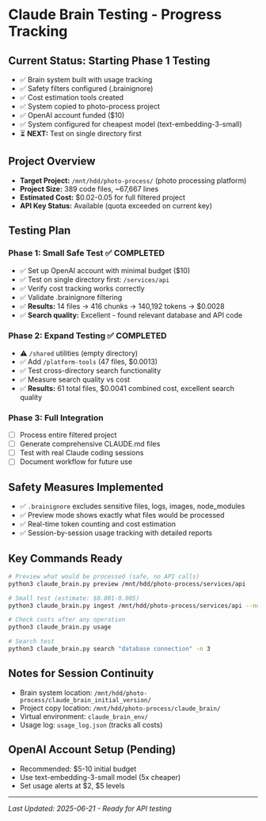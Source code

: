 # Claude Brain Testing - Progress Tracking

## Current Status: Starting Phase 1 Testing
- ✅ Brain system built with usage tracking
- ✅ Safety filters configured (.brainignore)
- ✅ Cost estimation tools created
- ✅ System copied to photo-process project
- ✅ OpenAI account funded ($10)
- ✅ System configured for cheapest model (text-embedding-3-small)
- ⏳ **NEXT:** Test on single directory first

## Project Overview
- **Target Project:** `/mnt/hdd/photo-process/` (photo processing platform)
- **Project Size:** 389 code files, ~67,667 lines
- **Estimated Cost:** $0.02-0.05 for full filtered project
- **API Key Status:** Available (quota exceeded on current key)

## Testing Plan

### Phase 1: Small Safe Test ✅ COMPLETED
- ✅ Set up OpenAI account with minimal budget ($10)
- ✅ Test on single directory first: `/services/api`
- ✅ Verify cost tracking works correctly  
- ✅ Validate .brainignore filtering
- ✅ **Results:** 14 files → 416 chunks → 140,192 tokens → $0.0028
- ✅ **Search quality:** Excellent - found relevant database and API code

### Phase 2: Expand Testing ✅ COMPLETED
- ⚠️ `/shared` utilities (empty directory)
- ✅ Add `/platform-tools` (47 files, $0.0013)
- ✅ Test cross-directory search functionality
- ✅ Measure search quality vs cost
- ✅ **Results:** 61 total files, $0.0041 combined cost, excellent search quality

### Phase 3: Full Integration
- [ ] Process entire filtered project
- [ ] Generate comprehensive CLAUDE.md files
- [ ] Test with real Claude coding sessions
- [ ] Document workflow for future use

## Safety Measures Implemented
- ✅ `.brainignore` excludes sensitive files, logs, images, node_modules
- ✅ Preview mode shows exactly what files would be processed
- ✅ Real-time token counting and cost estimation
- ✅ Session-by-session usage tracking with detailed reports

## Key Commands Ready
```bash
# Preview what would be processed (safe, no API calls)
python3 claude_brain.py preview /mnt/hdd/photo-process/services/api

# Small test (estimate: $0.001-0.005)
python3 claude_brain.py ingest /mnt/hdd/photo-process/services/api --no-recursive

# Check costs after any operation
python3 claude_brain.py usage

# Search test
python3 claude_brain.py search "database connection" -n 3
```

## Notes for Session Continuity
- Brain system location: `/mnt/hdd/photo-process/claude_brain_initial_version/`
- Project copy location: `/mnt/hdd/photo-process/claude_brain/`
- Virtual environment: `claude_brain_env/`
- Usage log: `usage_log.json` (tracks all costs)

## OpenAI Account Setup (Pending)
- Recommended: $5-10 initial budget
- Use text-embedding-3-small model (5x cheaper)
- Set usage alerts at $2, $5 levels

---
*Last Updated: 2025-06-21 - Ready for API testing*